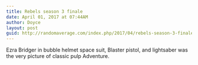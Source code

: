```yaml
---
title: Rebels season 3 finale
date: April 01, 2017 at 07:44AM
author: Doyce
layout: post
guid: http://randomaverage.com/index.php/2017/04/rebels-season-3-finale/
--- 
```


<p>Ezra Bridger in bubble helmet space suit, Blaster pistol, and lightsaber was the very picture of classic pulp Adventure.</p>
 
